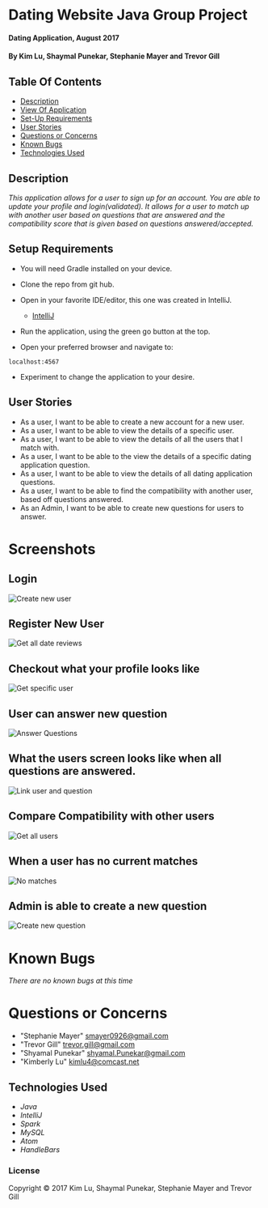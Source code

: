 # Dating Website Java Group Project

#### Dating Application, August 2017

#### By Kim Lu, Shaymal Punekar, Stephanie Mayer and Trevor Gill


## Table Of Contents

* [Description](#description)
* [View Of Application](#view-of-application)
* [Set-Up Requirements](#setup-requirements)
* [User Stories](#user-stories)
* [Questions or Concerns](#questions-or-concerns)
* [Known Bugs](#known-bugs)
* [Technologies Used](#technologies-used)

## Description

_This application allows for a user to sign up for an account. You are able to update your profile and login(validated). It allows for a user to match up with another user based on questions that are answered and the compatibility score that is given based on questions answered/accepted._


## Setup Requirements
* You will need Gradle installed on your device.

* Clone the repo from git hub.

* Open in your favorite IDE/editor, this one was created in IntelliJ.
  * [IntelliJ](https://www.jetbrains.com/idea/)

* Run the application, using the green go button at the top.

* Open your preferred browser and navigate to:
````
localhost:4567
````
* Experiment to change the application to your desire.

## User Stories
* As a user, I want to be able to create a new account for a new user.
* As a user, I want to be able to view the details of a specific user.
* As a user, I want to be able to view the details of all the users that I match with.
* As a user, I want to be able to the view the details of a specific dating application question.
* As a user, I want to be able to view the details of all dating application questions.
* As a user, I want to be able to find the compatibility with another user, based off questions answered.
* As an Admin, I want to be able to create new questions for users to answer.


# Screenshots
## Login
![Create new user](images/screenshot.PNG)
## Register New User
![Get all date reviews](images/register.PNG)
## Checkout what your profile looks like
![Get specific user](images/profile.PNG)

## User can answer new question
![Answer Questions](images/questions.PNG)
## What the users screen looks like when all questions are answered.
![Link user and question](images/noquestions.PNG)
## Compare Compatibility with other users
![Get all users](images/Compatability.PNG)
## When a user has no current matches
![No matches](images/nomatches.PNG)

## Admin is able to create a new question
![Create new question](images/question.PNG)

# Known Bugs
_There are no known bugs at this time_


# Questions or Concerns
* "Stephanie Mayer" <smayer0926@gmail.com>
* "Trevor Gill" <trevor.gill@gmail.com>
* "Shyamal Punekar" <shyamal.Punekar@gmail.com>
* "Kimberly Lu" <kimlu4@comcast.net>


## Technologies Used

* _Java_
* _IntelliJ_
* _Spark_
* _MySQL_
* _Atom_
* _HandleBars_


### License

Copyright &copy; 2017 Kim Lu, Shaymal Punekar, Stephanie Mayer and Trevor Gill
